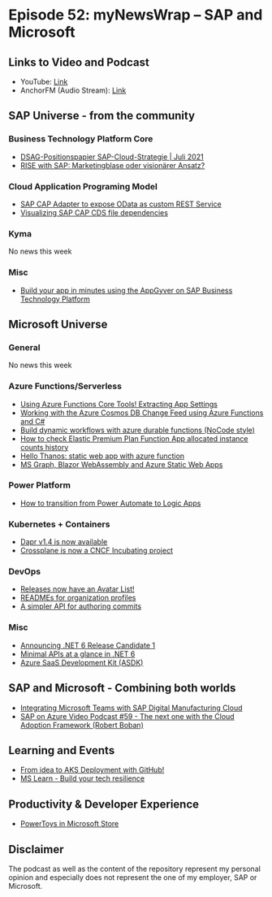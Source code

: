 # Episode 52: myNewsWrap – SAP and Microsoft

## Links to Video and Podcast

* YouTube: [Link](https://youtu.be/DureFqvee8A)
* AnchorFM (Audio Stream): [Link](https://anchor.fm/christian-lechner/episodes/myNewsWrap--SAP-and-Microsoft-Episode-52-e17hf92)

## SAP Universe - from the community

### Business Technology Platform Core

* [DSAG-Positionspapier SAP-Cloud-Strategie | Juli 2021](https://www.dsag.de/dsag-positionspapier-sap-cloud-strategie-juli-2021)
* [RISE with SAP: Marketingblase oder visionärer Ansatz?](https://youtu.be/IoxMuO-5W8k)

### Cloud Application Programing Model

* [SAP CAP Adapter to expose OData as custom REST Service](https://blogs.sap.com/2021/09/15/sap-cap-adapter-to-expose-odata-as-custom-rest-service/)
* [Visualizing  SAP CAP CDS file dependencies](https://twitter.com/hschaefer123/status/1437762931849052160?s=20)

### Kyma

No news this week

### Misc

* [Build your app in minutes using the AppGyver on SAP Business Technology Platform](https://blogs.sap.com/2021/09/15/build-your-app-in-minutes-using-the-appgyver-on-sap-business-technology-platform/)

## Microsoft Universe

### General

No news this week

### Azure Functions/Serverless

* [Using Azure Functions Core Tools! Extracting App Settings](https://youtu.be/-9DXrJLW98M)
* [Working with the Azure Cosmos DB Change Feed using Azure Functions and C#](https://youtu.be/9DtLz1fcsBM)
* [Build dynamic workflows with azure durable functions (NoCode style)](https://laurentiu.codes/2021/04/15/build-dynamic-workflows-with-azure-durable-functions-nocode-style/)
* [How to check Elastic Premium Plan Function App allocated instance counts history](https://techcommunity.microsoft.com/t5/apps-on-azure/how-to-check-elastic-premium-plan-function-app-allocated/ba-p/2697852?WT.mc_id=AZ-MVP-5004195)
* [Hello Thanos: static web app with azure function](https://www.lpaneque.com/2021/09/hello-thanos-static-web-app-with-azure.html)
* [MS Graph, Blazor WebAssembly and Azure Static Web Apps](https://dev.to/azure/ms-graph-blazor-webassembly-and-azure-static-web-apps-3p1d)

### Power Platform

* [How to transition from Power Automate to Logic Apps](https://techcommunity.microsoft.com/t5/microsoft-365-pnp-blog/how-to-transition-from-power-automate-to-logic-apps/ba-p/2054095?WT.mc_id=AZ-MVP-5004195)

### Kubernetes + Containers

* [Dapr v1.4 is now available](https://blog.dapr.io/posts/2021/09/16/dapr-v1.4-is-now-available/)
* [Crossplane is now a CNCF Incubating project](https://blog.crossplane.io/crossplane-cncf-incubation/)

### DevOps

* [Releases now have an Avatar List!](https://github.blog/changelog/2021-09-14-releases-now-have-an-avatar-list/)
* [READMEs for organization profiles](https://github.blog/changelog/2021-09-14-readmes-for-organization-profiles/)
* [A simpler API for authoring commits](https://github.blog/changelog/2021-09-13-a-simpler-api-for-authoring-commits/)

### Misc

* [Announcing .NET 6 Release Candidate 1](https://devblogs.microsoft.com/dotnet/announcing-net-6-rc1/?WT.mc_id=DT-MVP-5004195)
* [Minimal APIs at a glance in .NET 6](https://www.hanselman.com/blog/minimal-apis-at-a-glance-in-net-6)
* [Azure SaaS Development Kit (ASDK)](https://www.azuresaas.net/)

## SAP and Microsoft - Combining both worlds

* [Integrating Microsoft Teams with SAP Digital Manufacturing Cloud](https://blogs.sap.com/2021/09/17/integrating-microsoft-teams-with-sap-digital-manufacturing-cloud/)
* [SAP on Azure Video Podcast #59 - The next one with the Cloud Adoption Framework (Robert Boban)](https://youtu.be/KHix5lrujiI)

## Learning and Events

* [From idea to AKS Deployment with GitHub!](https://youtu.be/lLGzd36x3Ho)
* [MS Learn - Build your tech resilience](https://docs.microsoft.com/learn/paths/tech-resilience/?WT.mc_id=twitter-0000-jeffsand)

## Productivity & Developer Experience

* [PowerToys in Microsoft Store](https://twitter.com/clintrutkas/status/1438910836135784448?s=21)

## Disclaimer

The podcast as well as the content of the repository represent my personal opinion and especially does not represent the one of my employer, SAP or Microsoft.
